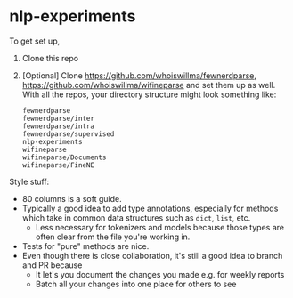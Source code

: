 # nlp-experiments

To get set up, 
 1. Clone this repo 
 2. \[Optional\] Clone https://github.com/whoiswillma/fewnerdparse, https://github.com/whoiswillma/wifineparse and set them up as well. With all the repos, your directory structure might look something like:
    
    ```
    fewnerdparse
    fewnerdparse/inter
    fewnerdparse/intra
    fewnerdparse/supervised
    nlp-experiments
    wifineparse
    wifineparse/Documents
    wifineparse/FineNE
    ```
    
Style stuff:
  - 80 columns is a soft guide.
  - Typically a good idea to add type annotations, especially for methods which take in common data structures such as `dict`, `list`, etc. 
      - Less necessary for tokenizers and models because those types are often clear from the file you're working in.
  - Tests for "pure" methods are nice.
  - Even though there is close collaboration, it's still a good idea to branch and PR because
      - It let's you document the changes you made e.g. for weekly reports
      - Batch all your changes into one place for others to see
